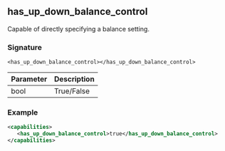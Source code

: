 ## has\_up\_down\_balance\_control

Capable of directly specifying a balance setting.


### Signature

`<has_up_down_balance_control></has_up_down_balance_control>`


| Parameter | Description |
| --- | --- |
| bool | True/False |


### Example

```xml
<capabilities>
   <has_up_down_balance_control>true</has_up_down_balance_control>
</capabilities>
```
